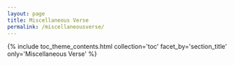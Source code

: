```yaml
---
layout: page
title: Miscellaneous Verse
permalink: /miscellaneousverse/
---
```


{% include toc_theme_contents.html collection='toc' facet_by='section_title' only='Miscellaneous Verse' %}
